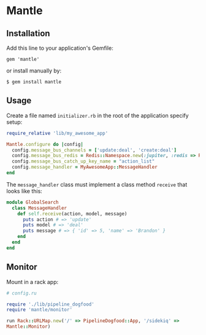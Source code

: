 # Mantle

## Installation

Add this line to your application's Gemfile:

    gem 'mantle'

or install manually by:

    $ gem install mantle


## Usage

Create a file named `initializer.rb` in the root of the application specify setup:

```Ruby
require_relative 'lib/my_awesome_app'

Mantle.configure do |config|
  config.message_bus_channels = ['update:deal', 'create:deal']
  config.message_bus_redis = Redis::Namespace.new(:jupiter, :redis => Redis.new)
  config.message_bus_catch_up_key_name = "action_list"
  config.message_handler = MyAwesomeApp::MessageHandler
end
```

The `message_handler` class must implement a class method `receive` that looks like this:

```Ruby
module GlobalSearch
  class MessageHandler
    def self.receive(action, model, message)
      puts action # => 'update'
      puts model # => 'deal'
      puts message # => { 'id' => 5, 'name' => 'Brandon' }
    end
  end
end
```

## Monitor

Mount in a rack app:

```ruby
# config.ru

require './lib/pipeline_dogfood'
require 'mantle/monitor'

run Rack::URLMap.new('/' => PipelineDogfood::App, '/sidekiq' =>
Mantle::Monitor)
```
